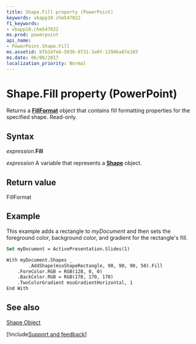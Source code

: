 ```yaml
---
title: Shape.Fill property (PowerPoint)
keywords: vbapp10.chm547022
f1_keywords:
- vbapp10.chm547022
ms.prod: powerpoint
api_name:
- PowerPoint.Shape.Fill
ms.assetid: bfb2dfe6-5036-0731-3a0f-1294ba87e103
ms.date: 06/08/2017
localization_priority: Normal
---
```



# Shape.Fill property (PowerPoint)

Returns a  **[FillFormat](PowerPoint.FillFormat.md)** object that contains fill formatting properties for the specified shape. Read-only.


## Syntax

_expression_.**Fill**

_expression_ A variable that represents a **[Shape](PowerPoint.Shape.md)** object.


## Return value

FillFormat


## Example

This example adds a rectangle to _myDocument_ and then sets the foreground color, background color, and gradient for the rectangle's fill.


```vb
Set myDocument = ActivePresentation.Slides(1)

With myDocument.Shapes _
        .AddShape(msoShapeRectangle, 90, 90, 90, 50).Fill
    .ForeColor.RGB = RGB(128, 0, 0)
    .BackColor.RGB = RGB(170, 170, 170)
    .TwoColorGradient msoGradientHorizontal, 1
End With
```


## See also


[Shape Object](PowerPoint.Shape.md)

[!include[Support and feedback](~/includes/feedback-boilerplate.md)]

